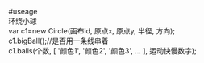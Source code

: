 #useage  
环绕小球  
var c1=new Circle(画布id, 原点x, 原点y, 半径, 方向);  
c1.bigBall();//是否用一条线串着  
c1.balls(个数, [ '颜色1', '颜色2', '颜色3', ... ], 运动快慢数字);
